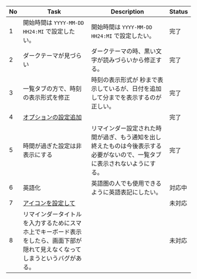 | No  | Task                                           | Description                                                                                                                | Status |
| --- | ---------------------------------------------- | -------------------------------------------------------------------------------------------------------------------------- | ------ |
| 1   | 開始時間は `YYYY-MM-DD HH24:MI` で設定したい。 | 開始時間は `YYYY-MM-DD HH24:MI` で設定したい。                                                                             | 完了   |
| 2   | ダークテーマが見づらい                         | ダークテーマの時、黒い文字が読みづらいから修正する。                                                                       | 完了   |
| 3   | 一覧タブの方で、時刻の表示形式を修正           | 時刻の表示形式が 秒まで表示しているが、日付を追加して分までを表示するのが正しい。                                          | 完了   |
| 4   | [オプションの設定追加](./issues/no4_option_setting.md) | | 完了 |
| 5   | 時間が過ぎた設定は非表示にする                 | リマインダー設定された時間が過ぎ、もう通知を出し終えたものは今後表示する必要がないので、一覧タブに表示されないようにする。 | 完了 |
| 6   | 英語化                                         | 英語圏の人でも使用できるように英語表記にしたい。                                                                           | 対応中 |
| 7   | [アイコンを設定して](./issues/no7_icon.md) | | 未対応 |
| 8   | リマインダータイトルを入力するためにスマホ上でキーボード表示をしたら、画面下部が隠れて見えなくなってしまうというバグがある。 | | 未対応 |
